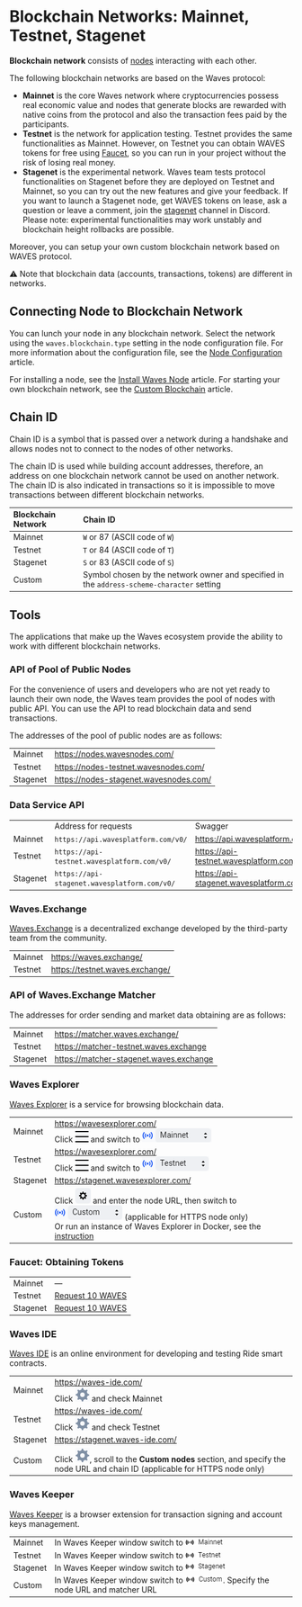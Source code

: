 # Blockchain Networks: Mainnet, Testnet, Stagenet

**Blockchain network** consists of [nodes](/en/blockchain/node/) interacting with each other.

The following blockchain networks are based on the Waves protocol:

* **Mainnet** is the core Waves network where cryptocurrencies possess real economic value and nodes that generate blocks are rewarded with native coins from the protocol and also the transaction fees paid by the participants.
* **Testnet** is the network for application testing. Testnet provides the same functionalities as Mainnet. However, on Testnet you can obtain WAVES tokens for free using [Faucet](https://testnet.wavesexplorer.com/faucet), so you can run in your project without the risk of losing real money.
* **Stagenet** is the experimental network. Waves team tests protocol functionalities on Stagenet before they are deployed on Testnet and Mainnet, so you can try out the new features and give your feedback. If you want to launch a Stagenet node, get WAVES tokens on lease, ask a question or leave a comment, join the [stagenet](https://discord.gg/3g8XR6B) channel in Discord. Please note: experimental functionalities may work unstably and blockchain height rollbacks are possible.

Moreover, you can setup your own custom blockchain network based on WAVES protocol.

:warning: Note that blockchain data (accounts, transactions, tokens) are different in networks.

## Connecting Node to Blockchain Network

You can lunch your node in any blockchain network. Select the network using the `waves.blockchain.type` setting in the node configuration file.  For more information about the configuration file, see the [Node Configuration](/en/waves-node/node-configuration) article.

For installing a node, see the [Install Waves Node](/en/waves-node/how-to-install-a-node/how-to-install-a-node) article. For starting your own blockchain network, see the [Custom Blockchain](/en/waves-node/private-waves-network) article.

## Chain ID

Chain ID is a symbol that is passed over a network during a handshake and allows nodes not to connect to the nodes of other networks.

The chain ID is used while building account addresses, therefore, an address on one blockchain network cannot be used on another network. The chain ID is also indicated in transactions so it is impossible to move transactions between different blockchain networks.

| Blockchain Network | Chain ID |
| :--- | :--- |
| Mainnet | `W` or 87 (ASCII code of `W`) |
| Testnet | `T` or 84 (ASCII code of `T`) |
| Stagenet | `S` or 83 (ASCII code of `S`) |
| Custom | Symbol chosen by the network owner and specified in the `address-scheme-character` setting |

## Tools

The applications that make up the Waves ecosystem provide the ability to work with different blockchain networks.

### API of Pool of Public Nodes

For the convenience of users and developers who are not yet ready to launch their own node, the Waves team provides the pool of nodes with public API. You can use the API to read blockchain data and send transactions.

The addresses of the pool of public nodes are as follows:

| | |
| :--- | :--- |
| Mainnet | <https://nodes.wavesnodes.com/> |
| Testnet | <https://nodes-testnet.wavesnodes.com/> |
| Stagenet | <https://nodes-stagenet.wavesnodes.com/> |

### Data Service API

| | | |
| :--- | :--- | :--- |
| | Address for requests | Swagger |
| Mainnet | `https://api.wavesplatform.com/v0/` | <https://api.wavesplatform.com/v0/docs/> |
| Testnet | `https://api-testnet.wavesplatform.com/v0/` | <https://api-testnet.wavesplatform.com/v0/docs/> |
| Stagenet | `https://api-stagenet.wavesplatform.com/v0/` | <https://api-stagenet.wavesplatform.com/v0/docs/> |

### Waves.Exchange

[Waves.Exchange](https://docs.waves.exchange/en/) is a decentralized exchange developed by the third-party team from the community.

| | |
| :--- | :--- |
| Mainnet | <https://waves.exchange/> |
| Testnet | <https://testnet.waves.exchange/> |

### API of Waves.Exchange Matcher

The addresses for order sending and market data obtaining are as follows:

| | |
| :--- | :--- |
| Mainnet | <https://matcher.waves.exchange/> |
| Testnet | <https://matcher-testnet.waves.exchange> |
| Stagenet | <https://matcher-stagenet.waves.exchange> |

### Waves Explorer

[Waves Explorer](/en/ecosystem/waves-explorer/about-waves-explorer) is a service for browsing blockchain data.

| | |
| :--- | :--- |
| Mainnet | <https://wavesexplorer.com/><br>Click ![](./_assets/settings.png) and switch to ![](./_assets/mainnet.png) |
| Testnet | <https://wavesexplorer.com/><br>Click ![](./_assets/settings.png) and switch to ![](./_assets/testnet.png) |
| Stagenet | <https://stagenet.wavesexplorer.com/> |
| Custom | Click ![](./_assets/explorer-custom.png) and enter the node URL, then switch to ![](./_assets/custom.png) (applicable for HTTPS node only)<br>Or run an instance of Waves Explorer in Docker, see the [instruction](https://medium.com/wavesprotocol/how-to-build-deploy-and-test-a-waves-ride-dapp-785311f58c2) |

### Faucet: Obtaining Tokens

|  |  |
| :--- | :--- |
| Mainnet | — |
| Testnet | [Request 10 WAVES](https://testnet.wavesexplorer.com/faucet) |
| Stagenet | [Request 10 WAVES](https://stagenet.wavesexplorer.com/faucet) |

### Waves IDE

[Waves IDE](/en/building-apps/smart-contracts/tools/waves-ide) is an online environment for developing and testing Ride smart contracts.

| | |
| :--- | :--- |
| Mainnet | <https://waves-ide.com/><br>Click ![](./_assets/ide-settings.png) and check Mainnet |
| Testnet | <https://waves-ide.com/><br>Click ![](./_assets/ide-settings.png) and check Testnet |
| Stagenet | <https://stagenet.waves-ide.com/> |
| Custom | Click ![](./_assets/ide-settings.png), scroll to the **Custom nodes** section, and specify the node URL and chain ID (applicable for HTTPS node only) |

### Waves Keeper

[Waves Keeper](/en/ecosystem/waves-keeper/) is a browser extension for transaction signing and account keys management.

| | |
| :--- | :--- |
| Mainnet | In Waves Keeper window switch to ![](./_assets/keeper-mainnet.png) |
| Testnet | In Waves Keeper window switch to ![](./_assets/keeper-testnet.png) |
| Stagenet | In Waves Keeper window switch to ![](./_assets/keeper-stagenet.png) |
| Custom |In Waves Keeper window switch to ![](./_assets/keeper-custom.png). Specify the node URL and matcher URL |
